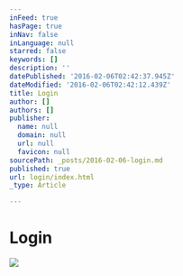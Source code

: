 ```yaml
---
inFeed: true
hasPage: true
inNav: false
inLanguage: null
starred: false
keywords: []
description: ''
datePublished: '2016-02-06T02:42:37.945Z'
dateModified: '2016-02-06T02:42:12.439Z'
title: Login
author: []
authors: []
publisher:
  name: null
  domain: null
  url: null
  favicon: null
sourcePath: _posts/2016-02-06-login.md
published: true
url: login/index.html
_type: Article

---
```

# Login
![](https://s3-us-west-2.amazonaws.com/the-grid-img/p/21a57ba754addaa453a168e77945454800f32477.png)